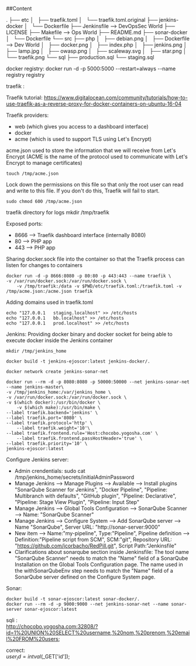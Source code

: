 ##Content

.
├── etc
│   ├── traefik.toml
│   └── traefik.toml.original
├── jenkins-docker
│   └── Dockerfile
├── Jenkinsfile --> DevOpsSec World
├── LICENSE
├── Makefile --> Ops World
├── README.md
├── sonar-docker
│   └── Dockerfile
└── src
    ├── php
    │   ├── debian.png
    │   ├── Dockerfile --> Dev World
    │   ├── docker.png
    │   ├── index.php
    │   ├── jenkins.png
    │   ├── lamp.jpg
    │   ├── owasp.png
    │   ├── scaleway.svg
    │   ├── star.png
    │   └── traefik.png
    └── sql
        ├── production.sql
        └── staging.sql


docker registry:
	docker run -d -p 5000:5000 --restart=always --name registry registry

traefik :  

Traefik tutorial: https://www.digitalocean.com/community/tutorials/how-to-use-traefik-as-a-reverse-proxy-for-docker-containers-on-ubuntu-16-04

Traefik providers:
- web (which gives you access to a dashboard interface)
- docker 
- acme (which is used to support TLS using Let's Encrypt)

acme.json used to store the information that we will receive from Let's Encrypt 
(ACME is the name of the protocol used to communicate with Let's Encrypt to manage certificates)

	touch /tmp/acme.json

Lock down the permissions on this file so that only the root user can read and write to this file. 
If you don't do this, Traefik will fail to start.

	sudo chmod 600 /tmp/acme.json

traefik directory for logs
	mkdir /tmp/traefik

Exposed ports:
- 8666 --> Traefik dashboard interface (internally 8080)
- 80 --> PHP app
- 443 --> PHP app

Sharing docker.sock file into the container so that the Traefik process can listen for changes to containers

	docker run -d -p 8666:8080 -p 80:80 -p 443:443 --name traefik \
	-v /var/run/docker.sock:/var/run/docker.sock \  
        -v /tmp/traefik:/data -v $PWD/etc/traefik.toml:/traefik.toml -v /tmp/acme.json:/acme.json traefik  

Adding domains used in traefik.toml

	echo "127.0.0.1   staging.localhost" >> /etc/hosts
	echo "127.0.0.1   bb.localhost" >> /etc/hosts
	echo "127.0.0.1   prod.localhost" >> /etc/hosts


Jenkins: 
Providing docker binary and docker socket for being able to execute docker inside the Jenkins container

	mkdir /tmp/jenkins_home

	docker build -t jenkins-ejoscor:latest jenkins-docker/.

	docker network create jenkins-sonar-net

	docker run --rm -d -p 8080:8080 -p 50000:50000 --net jenkins-sonar-net --name jenkins-master\
	-v /tmp/jenkins_home:/var/jenkins_home \
	-v /var/run/docker.sock:/var/run/docker.sock \
	-v $(which docker):/usr/bin/docker \
        -v $(which make):/usr/bin/make \
	--label traefik.backend='jenkins' \
	--label traefik.port='8080' \
	--label traefik.protocol='http' \  
        --label traefik.weight='10'\
	--label traefik.frontend.rule='Host:chocobo.yogosha.com' \  
        --label traefik.frontend.passHostHeader='true' \
	--label traefik.priority='10' \
	jenkins-ejoscor:latest

Configure Jenkins server:
- Admin crendentials: sudo cat /tmp/jenkins_home/secrets/initialAdminPassword
- Manage Jenkins --> Manage Plugins --> Available --> Install plugins "SonarQube Scanner for Jenkins", 
		"Docker Pipeline", "Pipeline: Multibranch with defaults", "GitHub plugin", "Pipeline: Declarative", 
		"Pipeline: Stage View Plugin", "Pipeline: Input Step"
- Manage Jenkins --> Global Tools Configuration --> SonarQube Scanner -->  Name: "SonarQube Scanner"
- Manage Jenkins --> Configure System --> Add SonarQube server --> Name "SonarQube", Server URL: "http://sonar-server:9000"
- New item --> Name:"my-pipeline", Type:"Pipeline", Pipeline definition --> Definition:"Pipeline script from SCM", SCM:"git", Repository URL: "https://github.com/jcorbacho/RedPill.git", Script Path:"Jenkinsfile"
- Clarifications about sonarqube section inside Jenkinsfile:
	The tool name "SonarQube Scanner" needs to match the "Name" field of a SonarQube Installation on the Global Tools Configuration page. 
	The name used in the withSonarQubeEnv step needs to match the "Name" field of a SonarQube server defined on the Configure System page.

Sonar:

	docker build -t sonar-ejoscor:latest sonar-docker/.
	docker run --rm -d -p 9000:9000 --net jenkins-sonar-net --name sonar-server sonar-ejoscor:latest


sqli :  
http://chocobo.yogosha.com:32808/?id=1%20UNION%20SELECT%20username,%20nom,%20prenom,%20email%20FROM%20users;  

correct:  
$user_id = intval($_GET['id']);  


